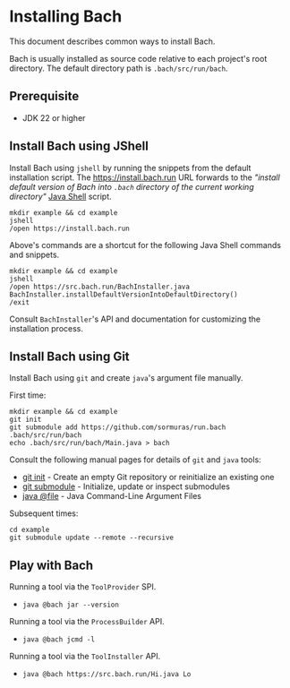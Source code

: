 # Installing Bach

This document describes common ways to install Bach.

Bach is usually installed as source code relative to each project's root directory.
The default directory path is `.bach/src/run/bach`.

## Prerequisite

- JDK 22 or higher

## Install Bach using JShell

Install Bach using `jshell` by running the snippets from the default installation script.
The https://install.bach.run URL forwards to the _"install default version of Bach into `.bach` directory of the current working directory"_ [Java Shell](../src/bach.run/install.jshell) script.

```shell
mkdir example && cd example
jshell
/open https://install.bach.run
```

Above's commands are a shortcut for the following Java Shell commands and snippets.

```shell
mkdir example && cd example
jshell
/open https://src.bach.run/BachInstaller.java
BachInstaller.installDefaultVersionIntoDefaultDirectory()
/exit
```

Consult `BachInstaller`'s API and documentation for customizing the installation process.

## Install Bach using Git

Install Bach using `git` and create `java`'s argument file manually.

First time:
```shell
mkdir example && cd example
git init
git submodule add https://github.com/sormuras/run.bach .bach/src/run/bach
echo .bach/src/run/bach/Main.java > bach
```
Consult the following manual pages for details of `git` and `java` tools:
- [git init](https://git-scm.com/docs/git-init) - Create an empty Git repository or reinitialize an existing one
- [git submodule](https://git-scm.com/docs/git-submodule) - Initialize, update or inspect submodules
- [java @file](https://docs.oracle.com/en/java/javase/22/docs/specs/man/java.html#java-command-line-argument-files) - Java Command-Line Argument Files

Subsequent times:
```shell
cd example
git submodule update --remote --recursive
```

## Play with Bach

Running a tool via the `ToolProvider` SPI.

- `java @bach jar --version`

Running a tool via the `ProcessBuilder` API.

- `java @bach jcmd -l`

Running a tool via the `ToolInstaller` API.

- `java @bach https://src.bach.run/Hi.java Lo`
